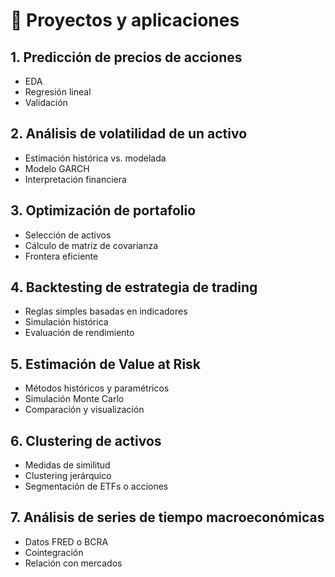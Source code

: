 # 🚀 Proyectos y aplicaciones

## 1. Predicción de precios de acciones
- EDA
- Regresión lineal
- Validación

## 2. Análisis de volatilidad de un activo
- Estimación histórica vs. modelada
- Modelo GARCH
- Interpretación financiera

## 3. Optimización de portafolio
- Selección de activos
- Cálculo de matriz de covarianza
- Frontera eficiente

## 4. Backtesting de estrategia de trading
- Reglas simples basadas en indicadores
- Simulación histórica
- Evaluación de rendimiento

## 5. Estimación de Value at Risk
- Métodos históricos y paramétricos
- Simulación Monte Carlo
- Comparación y visualización

## 6. Clustering de activos
- Medidas de similitud
- Clustering jerárquico
- Segmentación de ETFs o acciones

## 7. Análisis de series de tiempo macroeconómicas
- Datos FRED o BCRA
- Cointegración
- Relación con mercados

